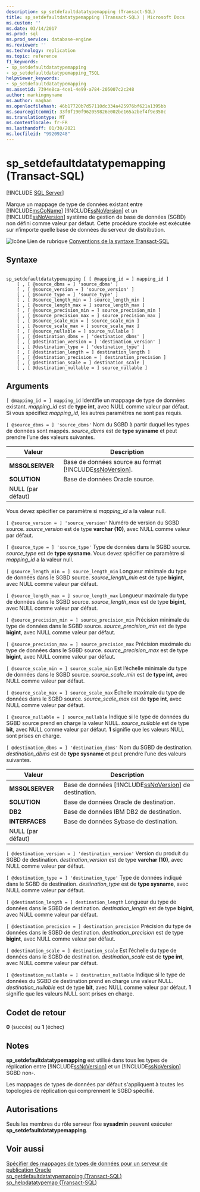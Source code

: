 ```yaml
---
description: sp_setdefaultdatatypemapping (Transact-SQL)
title: sp_setdefaultdatatypemapping (Transact-SQL) | Microsoft Docs
ms.custom: ''
ms.date: 03/14/2017
ms.prod: sql
ms.prod_service: database-engine
ms.reviewer: ''
ms.technology: replication
ms.topic: reference
f1_keywords:
- sp_setdefaultdatatypemapping
- sp_setdefaultdatatypemapping_TSQL
helpviewer_keywords:
- sp_setdefaultdatatypemapping
ms.assetid: 7394e8ca-4ce1-4e99-a784-205007c2c248
author: markingmyname
ms.author: maghan
ms.openlocfilehash: 46b17720b7d57110dc334a425976bf621a1395bb
ms.sourcegitcommit: 33f0f190f962059826e002be165a2bef4f9e350c
ms.translationtype: MT
ms.contentlocale: fr-FR
ms.lasthandoff: 01/30/2021
ms.locfileid: "99209248"
---
```

# <a name="sp_setdefaultdatatypemapping-transact-sql"></a>sp_setdefaultdatatypemapping (Transact-SQL)
[!INCLUDE [SQL Server](../../includes/applies-to-version/sqlserver.md)]

  Marque un mappage de type de données existant entre [!INCLUDE[msCoName](../../includes/msconame-md.md)] [!INCLUDE[ssNoVersion](../../includes/ssnoversion-md.md)] et un [!INCLUDE[ssNoVersion](../../includes/ssnoversion-md.md)] système de gestion de base de données (SGBD) non défini comme valeur par défaut. Cette procédure stockée est exécutée sur n’importe quelle base de données du serveur de distribution.  
  
 ![Icône Lien de rubrique](../../database-engine/configure-windows/media/topic-link.gif "Icône du lien de rubrique") [Conventions de la syntaxe Transact-SQL](../../t-sql/language-elements/transact-sql-syntax-conventions-transact-sql.md)  
  
## <a name="syntax"></a>Syntaxe  
  
```  
  
sp_setdefaultdatatypemapping [ [ @mapping_id = ] mapping_id ]  
    [ , [ @source_dbms = ] 'source_dbms' ]  
    [ , [ @source_version = ] 'source_version' ]  
    [ , [ @source_type = ] 'source_type' ]   
    [ , [ @source_length_min = ] source_length_min ]  
    [ , [ @source_length_max = ] source_length_max ]  
    [ , [ @source_precision_min = ] source_precision_min ]  
    [ , [ @source_precision_max = ] source_precision_max ]  
    [ , [ @source_scale_min = ] source_scale_min ]  
    [ , [ @source_scale_max = ] source_scale_max ]  
    [ , [ @source_nullable = ] source_nullable ]  
    [ , [ @destination_dbms = ] 'destination_dbms' ]  
    [ , [ @destination_version = ] 'destination_version' ]  
    [ , [ @destination_type = ] 'destination_type' ]  
    [ , [ @destination_length = ] destination_length ]  
    [ , [ @destination_precision = ] destination_precision ]  
    [ , [ @destination_scale = ] destination_scale ]  
    [ , [ @destination_nullable = ] source_nullable ]  
```  
  
## <a name="arguments"></a>Arguments  
`[ @mapping_id = ] mapping_id` Identifie un mappage de type de données existant.  *mapping_id* est de **type int**, avec NULL comme valeur par défaut. Si vous spécifiez *mapping_id*, les autres paramètres ne sont pas requis.  
  
`[ @source_dbms = ] 'source_dbms'` Nom du SGBD à partir duquel les types de données sont mappés. *source_dbms* est de **type sysname** et peut prendre l’une des valeurs suivantes.  
  
|Valeur|Description|  
|-----------|-----------------|  
|**MSSQLSERVER**|Base de données source au format [!INCLUDE[ssNoVersion](../../includes/ssnoversion-md.md)].|  
|**SOLUTION**|Base de données Oracle source.|  
|NULL (par défaut)||  
  
 Vous devez spécifier ce paramètre si *mapping_id* a la valeur null.  
  
`[ @source_version = ] 'source_version'` Numéro de version du SGBD source. *source_version* est de type **varchar (10)**, avec NULL comme valeur par défaut.  
  
`[ @source_type = ] 'source_type'` Type de données dans le SGBD source. *source_type* est de **type sysname**. Vous devez spécifier ce paramètre si *mapping_id* a la valeur null.  
  
`[ @source_length_min = ] source_length_min` Longueur minimale du type de données dans le SGBD source. *source_length_min* est de type **bigint**, avec NULL comme valeur par défaut.  
  
`[ @source_length_max = ] source_length_max` Longueur maximale du type de données dans le SGBD source. *source_length_max* est de type **bigint**, avec NULL comme valeur par défaut.  
  
`[ @source_precision_min = ] source_precision_min` Précision minimale du type de données dans le SGBD source. *source_precision_min* est de type **bigint**, avec NULL comme valeur par défaut.  
  
`[ @source_precision_max = ] source_precision_max` Précision maximale du type de données dans le SGBD source. *source_precision_max* est de type **bigint**, avec NULL comme valeur par défaut.  
  
`[ @source_scale_min = ] source_scale_min` Est l’échelle minimale du type de données dans le SGBD source. *source_scale_min* est de **type int**, avec NULL comme valeur par défaut.  
  
`[ @source_scale_max = ] source_scale_max` Échelle maximale du type de données dans le SGBD source. *source_scale_max* est de **type int**, avec NULL comme valeur par défaut.  
  
`[ @source_nullable = ] source_nullable` Indique si le type de données du SGBD source prend en charge la valeur NULL. *source_nullable* est de type **bit**, avec NULL comme valeur par défaut. **1** signifie que les valeurs NULL sont prises en charge.  
  
`[ @destination_dbms = ] 'destination_dbms'` Nom du SGBD de destination. *destination_dbms* est de **type sysname** et peut prendre l’une des valeurs suivantes.  
  
|Valeur|Description|  
|-----------|-----------------|  
|**MSSQLSERVER**|Base de données [!INCLUDE[ssNoVersion](../../includes/ssnoversion-md.md)] de destination.|  
|**SOLUTION**|Base de données Oracle de destination.|  
|**DB2**|Base de données IBM DB2 de destination.|  
|**INTERFACES**|Base de données Sybase de destination.|  
|NULL (par défaut)||  
  
`[ @destination_version = ] 'destination_version'` Version du produit du SGBD de destination. *destination_version* est de type **varchar (10)**, avec NULL comme valeur par défaut.  
  
`[ @destination_type = ] 'destination_type'` Type de données indiqué dans le SGBD de destination. *destination_type* est de **type sysname**, avec NULL comme valeur par défaut.  
  
`[ @destination_length = ] destination_length` Longueur du type de données dans le SGBD de destination. *destination_length* est de type **bigint**, avec NULL comme valeur par défaut.  
  
`[ @destination_precision = ] destination_precision` Précision du type de données dans le SGBD de destination. *destination_precision* est de type **bigint**, avec NULL comme valeur par défaut.  
  
`[ @destination_scale = ] destination_scale` Est l’échelle du type de données dans le SGBD de destination. *destination_scale* est de **type int**, avec NULL comme valeur par défaut.  
  
`[ @destination_nullable = ] destination_nullable` Indique si le type de données du SGBD de destination prend en charge une valeur NULL. *destination_nullable* est de type **bit**, avec NULL comme valeur par défaut. **1** signifie que les valeurs NULL sont prises en charge.  
  
## <a name="return-code-values"></a>Codet de retour  
 **0** (succès) ou **1** (échec)  
  
## <a name="remarks"></a>Notes  
 **sp_setdefaultdatatypemapping** est utilisé dans tous les types de réplication entre [!INCLUDE[ssNoVersion](../../includes/ssnoversion-md.md)] et un [!INCLUDE[ssNoVersion](../../includes/ssnoversion-md.md)] SGBD non-.  
  
 Les mappages de types de données par défaut s'appliquent à toutes les topologies de réplication qui comprennent le SGBD spécifié.  
  
## <a name="permissions"></a>Autorisations  
 Seuls les membres du rôle serveur fixe **sysadmin** peuvent exécuter **sp_setdefaultdatatypemapping**.  
  
## <a name="see-also"></a>Voir aussi  
 [Spécifier des mappages de types de données pour un serveur de publication Oracle](../../relational-databases/replication/publish/specify-data-type-mappings-for-an-oracle-publisher.md)   
 [sp_getdefaultdatatypemapping &#40;Transact-SQL&#41;](../../relational-databases/system-stored-procedures/sp-getdefaultdatatypemapping-transact-sql.md)   
 [sp_helpdatatypemap &#40;Transact-SQL&#41;](../../relational-databases/system-stored-procedures/sp-helpdatatypemap-transact-sql.md)  
  
  
